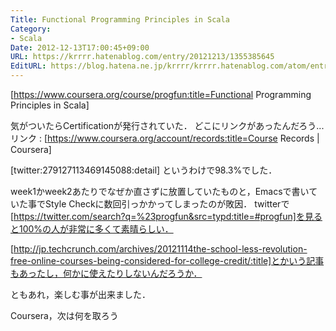```yaml
---
Title: Functional Programming Principles in Scala
Category:
- Scala
Date: 2012-12-13T17:00:45+09:00
URL: https://krrrr.hatenablog.com/entry/20121213/1355385645
EditURL: https://blog.hatena.ne.jp/krrrr/krrrr.hatenablog.com/atom/entry/11696248318756262926
---
```


[https://www.coursera.org/course/progfun:title=Functional Programming Principles in Scala]

気がついたらCertificationが発行されていた．
どこにリンクがあったんだろう...
リンク : [https://www.coursera.org/account/records:title=Course Records | Coursera]

[twitter:279127113469145088:detail]
というわけで98.3%でした．

week1かweek2あたりでなぜか直さずに放置していたものと，Emacsで書いていた事でStyle Checkに数回引っかかってしまったのが敗因．
twitterで[https://twitter.com/search?q=%23progfun&src=typd:title=#progfun]を見ると100%の人が非常に多くて素晴らしい．

[http://jp.techcrunch.com/archives/20121114the-school-less-revolution-free-online-courses-being-considered-for-college-credit/:title]とかいう記事もあったし，何かに使えたりしないんだろうか．

ともあれ，楽しむ事が出来ました．

Coursera，次は何を取ろう
